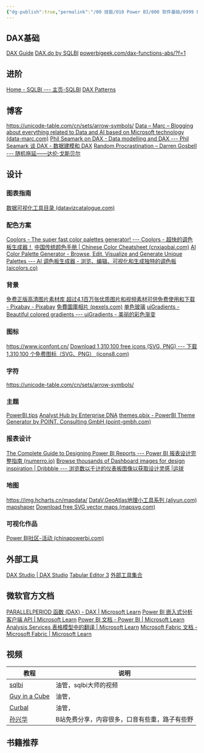 ```yaml
---
{"dg-publish":true,"permalink":"/00 技能/010 Power BI/000 软件基础/0999 Power BI资源推荐/","tags":["基础","资源"]}
---
```


## DAX基础
[DAX Guide](https://dax.guide/)
[DAX.do by SQLBI](https://dax.do/)
[powerbigeek.com/dax-functions-abs/?f=1](https://www.powerbigeek.com/dax-functions-abs/?f=1)
## 进阶
[Home - SQLBI --- 主页-SQLBI](https://www.sqlbi.com/)
[DAX Patterns](https://www.daxpatterns.com/)
## 博客
https://unicode-table.com/cn/sets/arrow-symbols/
[Data – Marc – Blogging about everything related to Data and AI based on Microsoft technology (data-marc.com)](https://data-marc.com/)
[Phil Seamark on DAX - Data modelling and DAX --- Phil Seamark 谈 DAX - 数据建模和 DAX](https://dax.tips/)
[Random Procrastination – Darren Gosbell --- 随机拖延——达伦·戈斯贝尔](https://darren.gosbell.com/)
## 设计
###  图表指南
[数据可视化工具目录 (datavizcatalogue.com)](https://datavizcatalogue.com/ZH/)

### 配色方案
[Coolors - The super fast color palettes generator! --- Coolors - 超快的调色板生成器！](https://coolors.co/)
[中国传统颜色手册 | Chinese Color Cheatsheet (cnxiaobai.com)](https://colors.cnxiaobai.com/)
[AI Color Palette Generator - Browse, Edit, Visualize and Generate Unique Palettes --- AI 调色板生成器 - 浏览、编辑、可视化和生成独特的调色板 (aicolors.co)](https://aicolors.co/)
### 背景
[免费正版高清图片素材库 超过4.1百万张优质图片和视频素材可供免费使用和下载 - Pixabay - Pixabay](https://pixabay.com/zh/)
[免費圖庫相片 (pexels.com)](https://www.pexels.com/zh-tw/)
[单色玻璃](https://coolbackgrounds.io/)
[uiGradients - Beautiful colored gradients --- uiGradients - 美丽的彩色渐变](https://uigradients.com/#50ShadesofGrey)
### 图标
https://www.iconfont.cn/
[Download 1,310,100 free icons (SVG, PNG) --- 下载 1,310,100 个免费图标（SVG、PNG） (icons8.com)](https://icons8.com/icons)

### 字符
https://unicode-table.com/cn/sets/arrow-symbols/
### 主题
[PowerBI.tips](https://themes.powerbi.tips/)
[Analyst Hub by Enterprise DNA](https://analysthub.enterprisedna.co/apps/power-bi-theme-generator)
[themes.pbix - PowerBI Theme Generator by POINT. Consulting GmbH (point-gmbh.com)](https://themegenerator.point-gmbh.com/en/visuals/Stacked%20Area%20Chart)

### 报表设计
[The Complete Guide to Designing Power BI Reports --- Power BI 报表设计完整指南 (numerro.io)](https://www.numerro.io/guides/the-complete-guide-to-designing-power-bi-reports)
[Browse thousands of Dashboard images for design inspiration | Dribbble --- 浏览数以千计的仪表板图像以获取设计灵感 |运球](https://dribbble.com/search/dashboard)
### 地图
https://img.hcharts.cn/mapdata/
[DataV.GeoAtlas地理小工具系列 (aliyun.com)](http://datav.aliyun.com/portal/school/atlas/area_selector)
[mapshaper](https://mapshaper.org/)
[Download free SVG vector maps (mapsvg.com)](https://mapsvg.com/maps)
### 可视化作品
[Power BI社区-活动 (chinapowerbi.com)](http://www.chinapowerbi.com/Activity.html)

## 外部工具
[DAX Studio | DAX Studio](https://daxstudio.org/)
[Tabular Editor 3](https://tabulareditor.com/)
[外部工具集合](https://powerbi.tips/product/business-ops/)

## 微软官方文档
[PARALLELPERIOD 函数 (DAX) - DAX | Microsoft Learn](https://learn.microsoft.com/zh-cn/dax/parallelperiod-function-dax)
[Power BI 嵌入式分析客户端 API | Microsoft Learn](https://learn.microsoft.com/zh-cn/javascript/api/overview/powerbi/)
[Power BI 文档 - Power BI | Microsoft Learn](https://learn.microsoft.com/zh-cn/power-bi/)
[Analysis Services 表格模型中的翻译 | Microsoft Learn](https://learn.microsoft.com/zh-cn/analysis-services/tabular-models/translations-in-tabular-models-analysis-services?view=asallproducts-allversions)
[Microsoft Fabric 文档 - Microsoft Fabric | Microsoft Learn](https://learn.microsoft.com/zh-cn/fabric/)
## 视频

|教程|说明|
|---|---|
|[sqlbi](https://www.youtube.com/user/sqlbitv)|油管，sqlbi大师的视频|
|[Guy in a Cube](https://www.youtube.com/channel/UCFp1vaKzpfvoGai0vE5VJ0w)|油管，|
|[Curbal](https://www.youtube.com/channel/UCJ7UhloHSA4wAqPzyi6TOkw)|油管，|
|[孙兴华](https://www.wolai.com/uwR5qYRAeyMpdjTyxUBSbe#2uc8uSvHo5ZDesFdTA1Ff)|B站免费分享，内容很多，口音有些重，路子有些野|

## 书籍推荐

